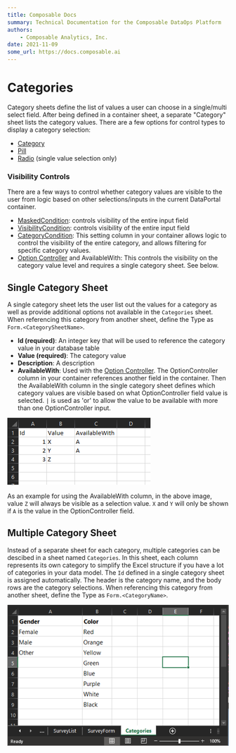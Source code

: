 ```yaml
---
title: Composable Docs
summary: Technical Documentation for the Composable DataOps Platform
authors:
    - Composable Analytics, Inc.
date: 2021-11-09
some_url: https://docs.composable.ai
---
```


# Categories

Category sheets define the list of values a user can choose in a single/multi select field. After being defined in a container sheet, a separate "Category" sheet lists the category values. There are a few options for control types to display a category selection:

- [Category](./05.Control-Details/Category.md)
- [Pill](./05.Control-Details/Pill.md)
- [Radio](./05.Control-Details/Radio.md) (single value selection only)

### Visibility Controls

There are a few ways to control whether category values are visible to the user from logic based on other selections/inputs in the current DataPortal container.

- [MaskedCondition](./06.Setting-Details/MaskedCondition.md): controls visibility of the entire input field
- [VisibilityCondition](./06.Setting-Details/VisibilityCondition.md): controls visibility of the entire input field
- [CategoryCondition](./06.Setting-Details/CategoryCondition.md): This setting column in your container allows logic to control the visibility of the entire category, and allows filtering for specific category values.
- [Option Controller](./06.Setting-Details/OptionController.md) and AvailableWith: This controls the visibility on the category value level and requires a single category sheet. See below.

## Single Category Sheet

A single category sheet lets the user list out the values for a category as well as provide additional options not available in the `Categories` sheet. When referencing this category from another sheet, define the Type as `Form.<CategorySheetName>`.

- **Id (required)**: An integer key that will be used to reference the category value in your database table 
- **Value (required)**: The category value
- **Description**: A description
- **AvailableWith**: Used with the [Option Controller](./06.Setting-Details/OptionController.md). The OptionController column in your container references another field in the container. Then the AvailableWith column in the single category sheet defines which category values are visible based on what OptionController field value is selected. `|` is used as 'or' to allow the value to be available with more than one OptionController input.

![Single Category Sheet](img/SingleCategory.png)

As an example for using the AvailableWith column, in the above image, value `Z` will always be visible as a selection value. `X` and `Y` will only be shown if `A` is the value in the OptionController field.

## Multiple Category Sheet

Instead of a separate sheet for each category, multiple categories can be descibed in a sheet named `Categories`. In this sheet, each column represents its own category to simplify the Excel structure if you have a lot of categories in your data model. The `Id` defined in a single category sheet is assigned automatically. The header is the category name, and the body rows are the category selections. When referencing this category from another sheet, define the Type as `Form.<CategoryName>`.

![Categories Sheet](./img/CategoriesSheet.png)
